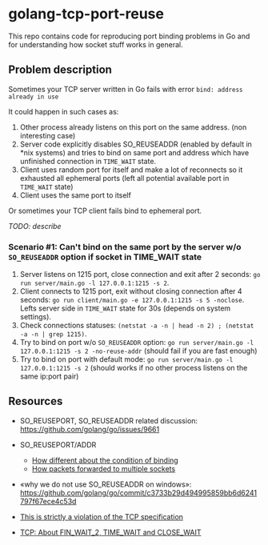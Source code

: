 # golang-tcp-port-reuse

This repo contains code for reproducing port binding problems in Go and for understanding how socket stuff works in general.


## Problem description

Sometimes your TCP server written in Go fails with error `bind: address already in use`

It could happen in such cases as:
1. Other process already listens on this port on the same address. (non interesting case)
2. Server code explicitly disables SO_REUSEADDR (enabled by default in *nix systems)
and tries to bind on same port and address which have unfinished connection in `TIME_WAIT` state.
3. Client uses random port for itself and make a lot of reconnects so it exhausted all ephemeral ports
(left all potential available port in `TIME_WAIT` state)
4. Client uses the same port to itself

Or sometimes your TCP client fails bind to ephemeral port.

*TODO: describe*


### Scenario #1: Can't bind on the same port by the server w/o `SO_REUSEADDR` option if socket in TIME_WAIT state

1. Server listens on 1215 port, close connection and exit after 2 seconds:
`go run server/main.go -l 127.0.0.1:1215 -s 2`.
2. Client connects to 1215 port, exit without closing connection after 4 seconds:
 `go run client/main.go -e 127.0.0.1:1215 -s 5 -noclose`.
 Lefts server side in `TIME_WAIT` state for 30s (depends on system settings).
3. Check connections statuses: `(netstat -a -n | head -n 2) ; (netstat -a -n | grep 1215)`.
4. Try to bind on port w/o `SO_REUSEADDR` option: `go run server/main.go -l 127.0.0.1:1215 -s 2 -no-reuse-addr`
(should fail if you are fast enough)
5. Try to bind on port with default mode: `go run server/main.go -l 127.0.0.1:1215 -s 2`
   (should works if no other process listens on the same ip:port pair)



## Resources

* SO_REUSEPORT, SO_REUSEADDR related discussion: https://github.com/golang/go/issues/9661
* SO_REUSEPORT/ADDR
  * [How different about the condition of binding](https://medium.com/uckey/the-behaviour-of-so-reuseport-addr-1-2-f8a440a35af6)
  * [How packets forwarded to multiple sockets](https://medium.com/uckey/so-reuseport-addr-2-2-how-packets-forwarded-to-multiple-sockets-ce4b83cd0fd2)
* «why we do not use SO_REUSEADDR on windows»: https://github.com/golang/go/commit/c3733b29d494995859bb6d6241797f67ece4c53d


* [This is strictly a violation of the TCP specification](https://blog.cloudflare.com/this-is-strictly-a-violation-of-the-tcp-specification/)
* [TCP: About FIN_WAIT_2, TIME_WAIT and CLOSE_WAIT](https://benohead.com/tcp-about-fin_wait_2-time_wait-and-close_wait/)
